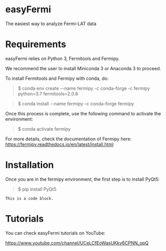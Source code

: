 # easyFermi
The easiest way to analyze Fermi-LAT data

# Requirements
easyFermi relies on Python 3, Fermitools and Fermipy. 

We recommend the user to install Miniconda 3 or Anaconda 3 to proceed.

To install Fermitools and Fermipy with conda, do:

> $ conda env create --name fermipy -c conda-forge -c fermipy python=3.7 fermitools=2.0.8

> $ conda install --name fermipy -c conda-forge fermipy

Once this process is complete, use the following command to activate the environment:

> $ conda activate fermipy

For more details, check the documentation of Fermipy here: https://fermipy.readthedocs.io/en/latest/install.html


# Installation 

Once you are in the fermipy environment, the first step is to install PyQt5:

> $ pip install PyQt5

<pre><code>This is a code block.
</code></pre>

# Tutorials

You can check easyFermi tutorials on YouTube:

https://www.youtube.com/channel/UCeLCfEoWasUKky6CPNN_opQ
